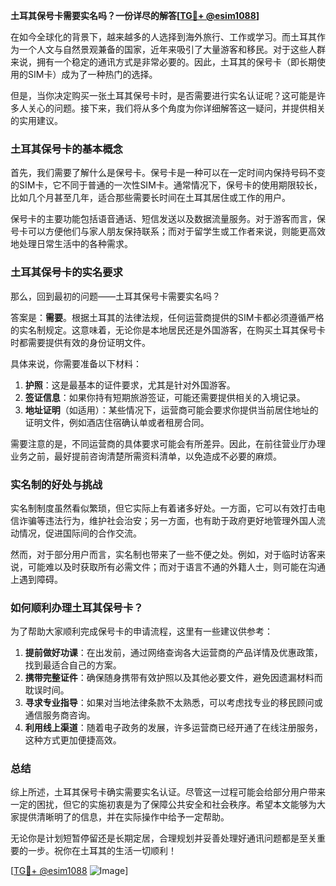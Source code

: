 **土耳其保号卡需要实名吗？一份详尽的解答[[TG💪+ @esim1088](https://t.me/s/esim1088)]**

在如今全球化的背景下，越来越多的人选择到海外旅行、工作或学习。而土耳其作为一个人文与自然景观兼备的国家，近年来吸引了大量游客和移民。对于这些人群来说，拥有一个稳定的通讯方式是非常必要的。因此，土耳其的保号卡（即长期使用的SIM卡）成为了一种热门的选择。

但是，当你决定购买一张土耳其保号卡时，是否需要进行实名认证呢？这可能是许多人关心的问题。接下来，我们将从多个角度为你详细解答这一疑问，并提供相关的实用建议。

### 土耳其保号卡的基本概念

首先，我们需要了解什么是保号卡。保号卡是一种可以在一定时间内保持号码不变的SIM卡，它不同于普通的一次性SIM卡。通常情况下，保号卡的使用期限较长，比如几个月甚至几年，适合那些需要长时间在土耳其居住或工作的用户。

保号卡的主要功能包括语音通话、短信发送以及数据流量服务。对于游客而言，保号卡可以方便他们与家人朋友保持联系；而对于留学生或工作者来说，则能更高效地处理日常生活中的各种需求。

### 土耳其保号卡的实名要求

那么，回到最初的问题——土耳其保号卡需要实名吗？

答案是：**需要**。根据土耳其的法律法规，任何运营商提供的SIM卡都必须遵循严格的实名制规定。这意味着，无论你是本地居民还是外国游客，在购买土耳其保号卡时都需要提供有效的身份证明文件。

具体来说，你需要准备以下材料：

1. **护照**：这是最基本的证件要求，尤其是针对外国游客。
2. **签证信息**：如果你持有短期旅游签证，可能还需要提供相关的入境记录。
3. **地址证明**（如适用）：某些情况下，运营商可能会要求你提供当前居住地址的证明文件，例如酒店住宿确认单或者租房合同。

需要注意的是，不同运营商的具体要求可能会有所差异。因此，在前往营业厅办理业务之前，最好提前咨询清楚所需资料清单，以免造成不必要的麻烦。

### 实名制的好处与挑战

实名制制度虽然看似繁琐，但它实际上有着诸多好处。一方面，它可以有效打击电信诈骗等违法行为，维护社会治安；另一方面，也有助于政府更好地管理外国人流动情况，促进国际间的合作交流。

然而，对于部分用户而言，实名制也带来了一些不便之处。例如，对于临时访客来说，可能难以及时获取所有必需文件；而对于语言不通的外籍人士，则可能在沟通上遇到障碍。

### 如何顺利办理土耳其保号卡？

为了帮助大家顺利完成保号卡的申请流程，这里有一些建议供参考：

1. **提前做好功课**：在出发前，通过网络查询各大运营商的产品详情及优惠政策，找到最适合自己的方案。
2. **携带完整证件**：确保随身携带有效护照以及其他必要文件，避免因遗漏材料而耽误时间。
3. **寻求专业指导**：如果对当地法律条款不太熟悉，可以考虑找专业的移民顾问或通信服务商咨询。
4. **利用线上渠道**：随着电子政务的发展，许多运营商已经开通了在线注册服务，这种方式更加便捷高效。

### 总结

综上所述，土耳其保号卡确实需要实名认证。尽管这一过程可能会给部分用户带来一定的困扰，但它的实施初衷是为了保障公共安全和社会秩序。希望本文能够为大家提供清晰明了的信息，并在实际操作中给予一定帮助。

无论你是计划短暂停留还是长期定居，合理规划并妥善处理好通讯问题都是至关重要的一步。祝你在土耳其的生活一切顺利！

[[TG💪+ @esim1088](https://t.me/s/esim1088) ![Image](https://i.postimg.cc/4NQfJmqS/Snipaste-2025-05-13-00-14-12.png)]